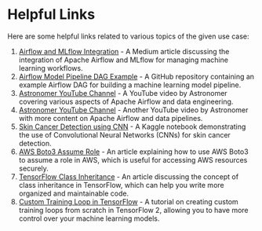 # Helpful Links

Here are some helpful links related to various topics of the given use case:

1. [Airflow and MLflow Integration](https://medium.com/@amrkmrc/airflow-and-mlflow-integration-d93e193b8b74) - A Medium article discussing the integration of Apache Airflow and MLflow for managing machine learning workflows.
2. [Airflow Model Pipeline DAG Example](https://github.com/ytiam/setup_scripts/tree/master/airflow/dags/model_pipeline) - A GitHub repository containing an example Airflow DAG for building a machine learning model pipeline.
3. [Astronomer YouTube Channel](https://www.youtube.com/watch?v=xS2wTgcWE3k&ab_channel=Astronomer) - A YouTube video by Astronomer covering various aspects of Apache Airflow and data engineering.
4. [Astronomer YouTube Channel](https://www.youtube.com/watch?v=4tRTfwqcuWU&ab_channel=Astronomer) - Another YouTube video by Astronomer with more content on Apache Airflow and data pipelines.
5. [Skin Cancer Detection using CNN](https://www.kaggle.com/code/fanconic/cnn-for-skin-cancer-detection) - A Kaggle notebook demonstrating the use of Convolutional Neural Networks (CNNs) for skin cancer detection.
6. [AWS Boto3 Assume Role](https://www.learnaws.org/2022/09/30/aws-boto3-assume-role/) - An article explaining how to use AWS Boto3 to assume a role in AWS, which is useful for accessing AWS resources securely.
7. [TensorFlow Class Inheritance](https://towardsdatascience.com/tensorflow-class-inheritance-beautiful-code-59d2eb7cdfce) - An article discussing the concept of class inheritance in TensorFlow, which can help you write more organized and maintainable code.
8. [Custom Training Loop in TensorFlow](https://towardsdatascience.com/model-sub-classing-and-custom-training-loop-from-scratch-in-tensorflow-2-cc1d4f10fb4e) - A tutorial on creating custom training loops from scratch in TensorFlow 2, allowing you to have more control over your machine learning models.
